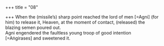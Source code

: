 +++
title = "08"

+++
When the (missile’s) sharp point reached the lord of men [=Agni] (for  him) to release it, Heaven, at the moment of contact, (released) the  
blazing semen poured out.  
Agni engendered the faultless young troop of good intention  
[=Aṅgirases] and sweetened it.  